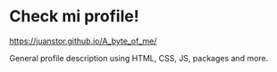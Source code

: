 # Check mi profile!
https://juanstor.github.io/A_byte_of_me/

General profile description using HTML, CSS, JS, packages and more.
